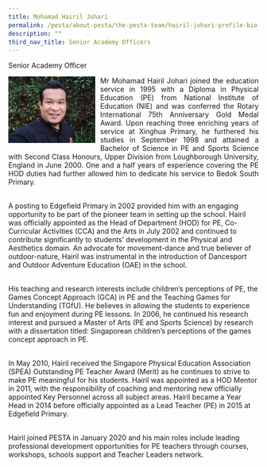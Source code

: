 ```yaml
---
title: Mohamad Hairil Johari
permalink: /pesta/about-pesta/the-pesta-team/hairil-johari-profile-bio-2020/
description: ""
third_nav_title: Senior Academy Officers
---
```

Senior Academy Officer

<p style="float:left; margin: 0 10px 0px 0">
<img src="/images/hairil-profile-bio1.jpeg" alt="Talent Development" style="width:175px" /></p>
<p style="text-align:justify">
Mr Mohamad Hairil Johari joined the education service in 1995 with a Diploma in Physical Education (PE) from National Institute of Education (NIE) and was conferred the Rotary International 75th Anniversary Gold Medal Award. Upon reaching three enriching years of service at Xinghua Primary, he furthered his studies in September 1998 and attained a Bachelor of Science in PE and Sports Science with Second Class Honours, Upper Division from Loughborough University, England in June 2000. One and a half years of experience covering the PE HOD duties had further allowed him to dedicate his service to Bedok South Primary.<br><br>

A posting to Edgefield Primary in 2002 provided him with an engaging opportunity to be part of the pioneer team in setting up the school. Hairil was officially appointed as the Head of Department (HOD) for PE, Co-Curricular Activities (CCA) and the Arts in July 2002 and continued to contribute significantly to students’ development in the Physical and Aesthetics domain. An advocate for movement-dance and true believer of outdoor-nature, Hairil was instrumental in the introduction of Dancesport and Outdoor Adventure Education (OAE) in the school.<br><br>

His teaching and research interests include children’s perceptions of PE, the Games Concept Approach (GCA) in PE and the Teaching Games for Understanding (TGfU). He believes in allowing the students to experience fun and enjoyment during PE lessons. In 2006, he continued his research interest and pursued a Master of Arts (PE and Sports Science) by research with a dissertation titled: Singaporean children’s perceptions of the games concept approach in PE.<br><br>

In May 2010, Hairil received the Singapore Physical Education Association (SPEA) Outstanding PE Teacher Award (Merit) as he continues to strive to make PE meaningful for his students. Hairil was appointed as a HOD Mentor in 2011, with the responsibility of coaching and mentoring new officially appointed Key Personnel across all subject areas. Hairil became a Year Head in 2014 before officially appointed as a Lead Teacher (PE) in 2015 at Edgefield Primary.<br><br>

Hairil joined PESTA in January 2020 and his main roles include leading professional development opportunities for PE teachers through courses, workshops, schools support and Teacher Leaders network.</p>